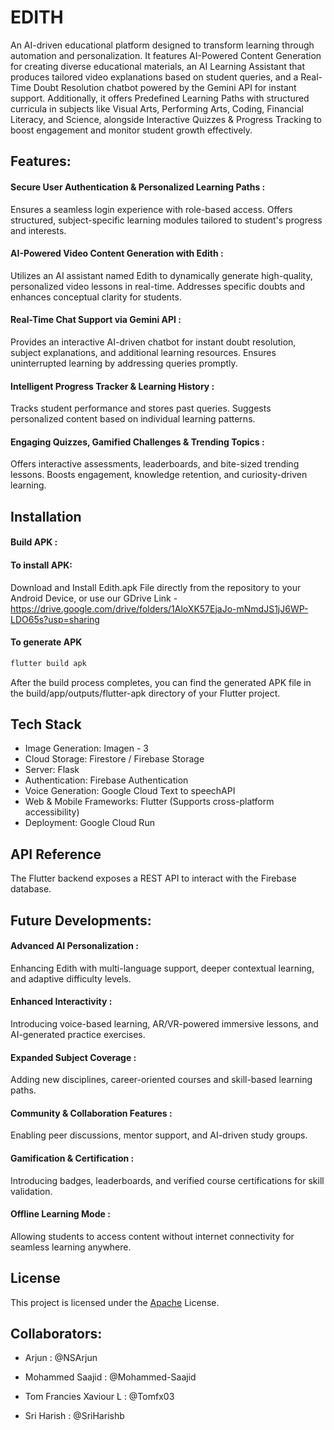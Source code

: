
# EDITH

An AI-driven educational platform designed to transform learning through automation and personalization. It features AI-Powered Content Generation for creating diverse educational materials, an AI Learning Assistant that produces tailored video explanations based on student queries, and a Real-Time Doubt Resolution chatbot powered by the Gemini API for instant support. Additionally, it offers Predefined Learning Paths with structured curricula in subjects like Visual Arts, Performing Arts, Coding, Financial Literacy, and Science, alongside Interactive Quizzes & Progress Tracking to boost engagement and monitor student growth effectively.

## Features:

#### Secure User Authentication & Personalized Learning Paths :
Ensures a seamless login experience with role-based access.
Offers structured, subject-specific learning modules tailored to student's progress and interests.

####  AI-Powered Video Content Generation with Edith :
Utilizes an AI assistant named Edith to dynamically generate high-quality, personalized video lessons in real-time.
Addresses specific doubts and enhances conceptual clarity for students.

####  Real-Time Chat Support via Gemini API :
Provides an interactive AI-driven chatbot for instant doubt resolution, subject explanations, and additional learning resources.
Ensures uninterrupted learning by addressing queries promptly.

####  Intelligent Progress Tracker & Learning History :
Tracks student performance and stores past queries.
Suggests personalized content based on individual learning patterns.

####  Engaging Quizzes, Gamified Challenges & Trending Topics :
Offers interactive assessments, leaderboards, and bite-sized trending lessons.
Boosts engagement, knowledge retention, and curiosity-driven learning.
## Installation

#### Build APK : 

#### To install APK:
Download and Install Edith.apk File directly from the repository to your Android Device, or use our GDrive Link - https://drive.google.com/drive/folders/1AloXK57EjaJo-mNmdJS1jJ6WP-LDO65s?usp=sharing

#### To generate APK

```bash
flutter build apk 
```  
After the build process completes, you can find the generated APK file in the build/app/outputs/flutter-apk directory of your Flutter project.

## Tech Stack

- Image Generation: Imagen - 3
- Cloud Storage: Firestore / Firebase Storage
- Server: Flask
- Authentication: Firebase Authentication
- Voice Generation: Google Cloud Text to speechAPI
- Web & Mobile Frameworks: Flutter (Supports cross-platform accessibility)
- Deployment: Google Cloud Run



## API Reference

The Flutter backend exposes a REST API to interact with the Firebase database.
## Future Developments:

#### Advanced AI Personalization :
 Enhancing Edith with multi-language support,
deeper contextual learning, and adaptive difficulty levels.
#### Enhanced Interactivity :
Introducing voice-based learning, AR/VR-powered
immersive lessons, and AI-generated practice exercises.
#### Expanded Subject Coverage :
 Adding new disciplines, career-oriented courses and skill-based learning paths.
#### Community & Collaboration Features :
Enabling peer discussions, mentor support, and AI-driven study groups.
#### Gamification & Certification :
Introducing badges, leaderboards, and verified course certifications for skill validation.
#### Offline Learning Mode :
Allowing students to access content without internet connectivity for seamless learning anywhere.
## License
This project is licensed under the
[Apache](LICENSE) License.


## Collaborators:

- Arjun : @NSArjun
  
- Mohammed Saajid : @Mohammed-Saajid

- Tom Francies Xaviour L : @Tomfx03

- Sri Harish : @SriHarishb

